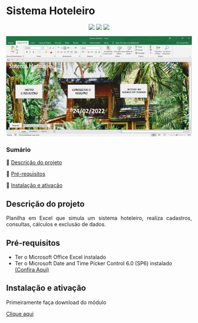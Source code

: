 # Sistema Hoteleiro
<p align="center">
  <img src="https://img.shields.io/static/v1?label=VBA&message=MsExcel&color=green&style=for-the-badge&logo=microsoftoffice"/>
  <img src="http://img.shields.io/static/v1?label=SIZE&message=1.5 MB&color=blue&style=for-the-badge"/>
  <img src="http://img.shields.io/static/v1?label=STATUS&message=CONCLUIDO&color=GREEN&style=for-the-badge"/>
</p>

<img src="https://github.com/almeidastor/VBAs/blob/main/Sistema%20Hoteleiro/README-repository/cover.jpg">

### Sumário
🔹 [Descrição do projeto](#descrição-do-projeto)

🔹 [Pré-requisitos](#pré-requisitos)

🔹 [Instalação e ativação](#instalação-e-ativação)



## Descrição do projeto 
<p align="justify">
  Planilha em Excel que simula um sistema hoteleiro, realiza cadastros, consultas, cálculos e exclusão de dados.
</p>

## Pré-requisitos
* Ter o Microsoft Office Excel instalado
* Ter o  Microsoft Date and Time Picker Control 6.0 (SP6) instalado [(Confira Aqui)](#instalação-e-ativação)

## Instalação e ativação
Primeiramente faça download do módulo 

<a href="https://github.com/almeidastor/VBAs/blob/main/Sistema%20Hoteleiro/MSCOMCT2.zip" download>Clique aqui </a>
